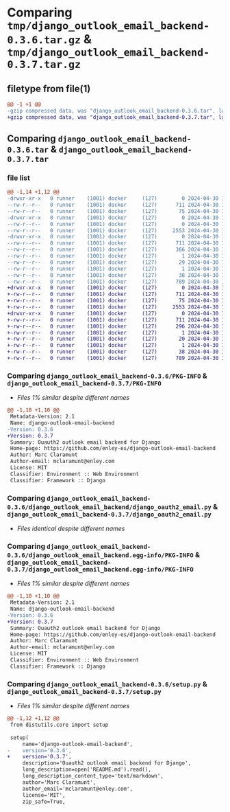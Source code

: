 # Comparing `tmp/django_outlook_email_backend-0.3.6.tar.gz` & `tmp/django_outlook_email_backend-0.3.7.tar.gz`

## filetype from file(1)

```diff
@@ -1 +1 @@
-gzip compressed data, was "django_outlook_email_backend-0.3.6.tar", last modified: Tue Apr 30 19:39:48 2024, max compression
+gzip compressed data, was "django_outlook_email_backend-0.3.7.tar", last modified: Tue Apr 30 19:47:14 2024, max compression
```

## Comparing `django_outlook_email_backend-0.3.6.tar` & `django_outlook_email_backend-0.3.7.tar`

### file list

```diff
@@ -1,14 +1,12 @@
-drwxr-xr-x   0 runner    (1001) docker     (127)        0 2024-04-30 19:39:48.189041 django_outlook_email_backend-0.3.6/
--rw-r--r--   0 runner    (1001) docker     (127)      711 2024-04-30 19:39:48.189041 django_outlook_email_backend-0.3.6/PKG-INFO
--rw-r--r--   0 runner    (1001) docker     (127)       75 2024-04-30 19:39:44.000000 django_outlook_email_backend-0.3.6/README.md
-drwxr-xr-x   0 runner    (1001) docker     (127)        0 2024-04-30 19:39:48.189041 django_outlook_email_backend-0.3.6/django_outlook_email_backend/
--rw-r--r--   0 runner    (1001) docker     (127)        0 2024-04-30 19:39:44.000000 django_outlook_email_backend-0.3.6/django_outlook_email_backend/__init__.py
--rw-r--r--   0 runner    (1001) docker     (127)     2553 2024-04-30 19:39:44.000000 django_outlook_email_backend-0.3.6/django_outlook_email_backend/django_oauth2_email.py
-drwxr-xr-x   0 runner    (1001) docker     (127)        0 2024-04-30 19:39:48.189041 django_outlook_email_backend-0.3.6/django_outlook_email_backend.egg-info/
--rw-r--r--   0 runner    (1001) docker     (127)      711 2024-04-30 19:39:48.000000 django_outlook_email_backend-0.3.6/django_outlook_email_backend.egg-info/PKG-INFO
--rw-r--r--   0 runner    (1001) docker     (127)      366 2024-04-30 19:39:48.000000 django_outlook_email_backend-0.3.6/django_outlook_email_backend.egg-info/SOURCES.txt
--rw-r--r--   0 runner    (1001) docker     (127)        1 2024-04-30 19:39:48.000000 django_outlook_email_backend-0.3.6/django_outlook_email_backend.egg-info/dependency_links.txt
--rw-r--r--   0 runner    (1001) docker     (127)       29 2024-04-30 19:39:48.000000 django_outlook_email_backend-0.3.6/django_outlook_email_backend.egg-info/top_level.txt
--rw-r--r--   0 runner    (1001) docker     (127)        1 2024-04-30 19:39:48.000000 django_outlook_email_backend-0.3.6/django_outlook_email_backend.egg-info/zip-safe
--rw-r--r--   0 runner    (1001) docker     (127)       38 2024-04-30 19:39:48.189041 django_outlook_email_backend-0.3.6/setup.cfg
--rw-r--r--   0 runner    (1001) docker     (127)      789 2024-04-30 19:39:44.000000 django_outlook_email_backend-0.3.6/setup.py
+drwxr-xr-x   0 runner    (1001) docker     (127)        0 2024-04-30 19:47:14.085568 django_outlook_email_backend-0.3.7/
+-rw-r--r--   0 runner    (1001) docker     (127)      711 2024-04-30 19:47:14.085568 django_outlook_email_backend-0.3.7/PKG-INFO
+-rw-r--r--   0 runner    (1001) docker     (127)       75 2024-04-30 19:47:10.000000 django_outlook_email_backend-0.3.7/README.md
+-rw-r--r--   0 runner    (1001) docker     (127)     2553 2024-04-30 19:47:10.000000 django_outlook_email_backend-0.3.7/django_oauth2_email.py
+drwxr-xr-x   0 runner    (1001) docker     (127)        0 2024-04-30 19:47:14.085568 django_outlook_email_backend-0.3.7/django_outlook_email_backend.egg-info/
+-rw-r--r--   0 runner    (1001) docker     (127)      711 2024-04-30 19:47:14.000000 django_outlook_email_backend-0.3.7/django_outlook_email_backend.egg-info/PKG-INFO
+-rw-r--r--   0 runner    (1001) docker     (127)      296 2024-04-30 19:47:14.000000 django_outlook_email_backend-0.3.7/django_outlook_email_backend.egg-info/SOURCES.txt
+-rw-r--r--   0 runner    (1001) docker     (127)        1 2024-04-30 19:47:14.000000 django_outlook_email_backend-0.3.7/django_outlook_email_backend.egg-info/dependency_links.txt
+-rw-r--r--   0 runner    (1001) docker     (127)       20 2024-04-30 19:47:14.000000 django_outlook_email_backend-0.3.7/django_outlook_email_backend.egg-info/top_level.txt
+-rw-r--r--   0 runner    (1001) docker     (127)        1 2024-04-30 19:47:13.000000 django_outlook_email_backend-0.3.7/django_outlook_email_backend.egg-info/zip-safe
+-rw-r--r--   0 runner    (1001) docker     (127)       38 2024-04-30 19:47:14.085568 django_outlook_email_backend-0.3.7/setup.cfg
+-rw-r--r--   0 runner    (1001) docker     (127)      789 2024-04-30 19:47:10.000000 django_outlook_email_backend-0.3.7/setup.py
```

### Comparing `django_outlook_email_backend-0.3.6/PKG-INFO` & `django_outlook_email_backend-0.3.7/PKG-INFO`

 * *Files 1% similar despite different names*

```diff
@@ -1,10 +1,10 @@
 Metadata-Version: 2.1
 Name: django-outlook-email-backend
-Version: 0.3.6
+Version: 0.3.7
 Summary: Ouauth2 outlook email backend for Django
 Home-page: https://github.com/enley-es/django-outlook-email-backend
 Author: Marc Claramunt
 Author-email: mclaramunt@enley.com
 License: MIT
 Classifier: Environment :: Web Environment
 Classifier: Framework :: Django
```

### Comparing `django_outlook_email_backend-0.3.6/django_outlook_email_backend/django_oauth2_email.py` & `django_outlook_email_backend-0.3.7/django_oauth2_email.py`

 * *Files identical despite different names*

### Comparing `django_outlook_email_backend-0.3.6/django_outlook_email_backend.egg-info/PKG-INFO` & `django_outlook_email_backend-0.3.7/django_outlook_email_backend.egg-info/PKG-INFO`

 * *Files 1% similar despite different names*

```diff
@@ -1,10 +1,10 @@
 Metadata-Version: 2.1
 Name: django-outlook-email-backend
-Version: 0.3.6
+Version: 0.3.7
 Summary: Ouauth2 outlook email backend for Django
 Home-page: https://github.com/enley-es/django-outlook-email-backend
 Author: Marc Claramunt
 Author-email: mclaramunt@enley.com
 License: MIT
 Classifier: Environment :: Web Environment
 Classifier: Framework :: Django
```

### Comparing `django_outlook_email_backend-0.3.6/setup.py` & `django_outlook_email_backend-0.3.7/setup.py`

 * *Files 1% similar despite different names*

```diff
@@ -1,12 +1,12 @@
 from distutils.core import setup
 
 setup(
     name='django-outlook-email-backend',
-    version='0.3.6',
+    version='0.3.7',
     description='Ouauth2 outlook email backend for Django',
     long_description=open('README.md').read(),
     long_description_content_type='text/markdown',
     author='Marc Claramunt',
     author_email='mclaramunt@enley.com',
     license='MIT',
     zip_safe=True,
```

